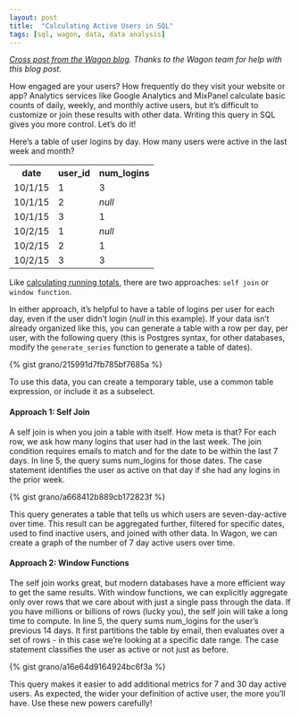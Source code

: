 ```yaml
---
layout: post
title:  "Calculating Active Users in SQL"
tags: [sql, wagon, data, data analysis]
---
```


_[Cross post from the Wagon blog](http://www.wagonhq.com/blog/active-users-in-sql). Thanks to the Wagon team for help with this blog post._

How engaged are your users? How frequently do they visit your website or app? Analytics services like Google Analytics and MixPanel calculate basic counts of daily, weekly, and monthly active users, but it’s difficult to customize or join these results with other data. Writing this query in SQL gives you more control. Let’s do it!

Here’s a table of user logins by day. How many users were active in the last week and month?

<table class="mytable">

<tbody>

<tr>

<th>date</th>

<th>user_id</th>

<th>num_logins</th>

</tr>

<tr>

<td>10/1/15</td>

<td>1</td>

<td>3</td>

</tr>

<tr>

<td>10/1/15</td>

<td>2</td>

<td><em>null</em></td>

</tr>

<tr>

<td>10/1/15</td>

<td>3</td>

<td>1</td>

</tr>

<tr>

<td>10/2/15</td>

<td>1</td>

<td><em>null</em></td>

</tr>

<tr>

<td>10/2/15</td>

<td>2</td>

<td>1</td>

</tr>

<tr>

<td>10/2/15</td>

<td>3</td>

<td>3</td>

</tr>

</tbody>

</table>

Like [calculating running totals](/blog/running-totals-sql), there are two approaches: `self join` or `window function`.

In either approach, it’s helpful to have a table of logins per user for each day, even if the user didn’t login (<em>null</em> in this example). If your data isn’t already organized like this, you can generate a table with a row per day, per user, with the following query (this is Postgres syntax, for other databases, modify the `generate_series` function to generate a table of dates).

{% gist grano/215991d7fb785bf7685a %}

To use this data, you can create a temporary table, use a common table expression, or include it as a subselect.

#### Approach 1: Self Join

A self join is when you join a table with itself. How meta is that? For each row, we ask how many logins that user had in the last week. The join condition requires emails to match and for the date to be within the last 7 days. In line 5, the query sums num_logins for those dates. The case statement identifies the user as active on that day if she had any logins in the prior week.

{% gist grano/a668412b889cb172823f %}

This query generates a table that tells us which users are seven-day-active over time. This result can be aggregated further, filtered for specific dates, used to find inactive users, and joined with other data. In Wagon, we can create a graph of the number of 7 day active users over time.

#### Approach 2: Window Functions

The self join works great, but modern databases have a more efficient way to get the same results. With window functions, we can explicitly aggregate only over rows that we care about with just a single pass through the data. If you have millions or billions of rows (lucky you), the self join will take a long time to compute. In line 5, the query sums num_logins for the user’s previous 14 days. It first partitions the table by email, then evaluates over a set of rows - in this case we’re looking at a specific date range. The case statement classifies the user as active or not just as before.

{% gist grano/a16e64d9164924bc6f3a %}

This query makes it easier to add additional metrics for 7 and 30 day active users. As expected, the wider your definition of active user, the more you’ll have. Use these new powers carefully!
